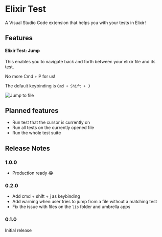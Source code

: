 # Elixir Test

A Visual Studio Code extension that helps you with your tests in Elixir!

## Features

#### Elixir Test: Jump
This enables you to navigate back and forth between your elixir file and its test.

No more Cmd + P for us!

The default keybinding is `Cmd + Shift + J`

![Jump to file](https://media.giphy.com/media/f9wtwt30UPppugue1F/giphy.gif)

## Planned features

* Run test that the cursor is currently on
* Run all tests on the currently opened file
* Run the whole test suite

## Release Notes
### 1.0.0
* Production ready :joy:

### 0.2.0

* Add cmd + shift + j as keybinding
* Add warning when user tries to jump from a file without a matching test
* Fix the issue with files on the `lib` folder and umbrella apps

### 0.1.0

Initial release
